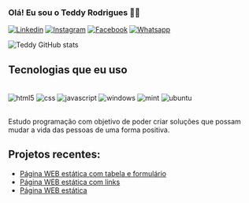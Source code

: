 ### Olá! Eu sou o Teddy Rodrigues 🧑‍💻

[![Linkedin](https://img.shields.io/badge/LinkedIn-0077B5?style=for-the-badge&logo=linkedin&logoColor=white)](https://www.linkedin.com/in/teddy-rodrigues-b232aa223/)
[![Instagram](https://img.shields.io/badge/Instagram-E4405F?style=for-the-badge&logo=instagram&logoColor=white)](https://www.instagram.com/teddyandrade1988/)
[![Facebook](	https://img.shields.io/badge/Facebook-1877F2?style=for-the-badge&logo=facebook&logoColor=white)](https://www.facebook.com/teddy.andrade.3)
[![Whatsapp](https://img.shields.io/badge/WhatsApp-25D366?style=for-the-badge&logo=whatsapp&logoColor=white)](https://api.whatsapp.com/send?phone=5561991366650)

![Teddy GitHub stats](https://github-readme-stats.vercel.app/api?username=Teddy-ar&show_icons=true&theme=dark)

## Tecnologias que eu uso 

<div style="display: inline_block"><br/>
<img align="center" alt="html5" src="https://img.shields.io/badge/HTML5-E34F26?style=for-the-badge&logo=html5&logoColor=white">
<img align="center" alt="css" src="https://img.shields.io/badge/CSS3-1572B6?style=for-the-badge&logo=css3&logoColor=white">
<img align="center" alt="javascript" src="https://img.shields.io/badge/JavaScript-F7DF1E?style=for-the-badge&logo=javascript&logoColor=black">
<img align="center" alt="windows" src="https://img.shields.io/badge/Windows-0078D6?style=for-the-badge&logo=windows&logoColor=white">
<img align="center" alt="mint" src="https://img.shields.io/badge/Linux_Mint-87CF3E?style=for-the-badge&logo=linux-mint&logoColor=white">
<img align="center" alt="ubuntu" src="https://img.shields.io/badge/Ubuntu-E95420?style=for-the-badge&logo=ubuntu&logoColor=white">
</div><br/>

Estudo programação com objetivo de poder criar soluções que possam mudar a vida das pessoas de uma forma positiva. 

## Projetos recentes: 
- [Página WEB estática com tabela e formulário](https://github.com/Teddy-ar/pagina-formulario-tabela)<br/>
- [Página WEB estática com links](https://github.com/Teddy-ar/Pagina-Web-com-Links)<br/>
- [Página WEB estática](https://github.com/Teddy-ar/pagina-estatica)<br/>
